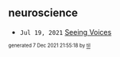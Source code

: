 ## neuroscience


* <code>Jul 19, 2021</code> [Seeing Voices](2021-07-19T15-32-44-seeing-voices.md)

<sup><sub>generated 7 Dec 2021 21:55:18 by <a href='https://github.com/senorprogrammer/til'>til</a></sub></sup>
